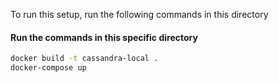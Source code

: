 To run this setup, run the following commands in this directory

#### Run the commands in this specific directory



```sh
docker build -t cassandra-local .
docker-compose up
```
